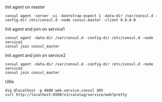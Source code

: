 
Init agent on master
```
consul agent -server -ui -bootstrap-expect 1 -data-dir /var/consul.d -config-dir /etc/consul.d -node consul-master -client 0.0.0.0
```

Init agent and join on service1
```
consul agent -data-dir /var/consul.d -config-dir /etc/consul.d -node service1
consul join consul_master
```

Init agent and join on service2
```
consul agent -data-dir /var/consul.d -config-dir /etc/consul.d -node service2
consul join consul_master
```

Utils
```
dig @localhost -p 8600 web.service.consul SRV
curl http://localhost:8500/v1/catalog/service/web?pretty
```
